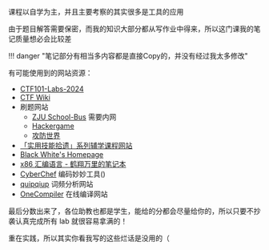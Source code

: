 
课程以自学为主，并且主要考察的其实很多是工具的应用

由于题目解答需要保密，而我的知识大部分都从写作业中得来，所以这门课我的笔记质量想必会比较差

!!! danger "笔记部分有相当多内容都是直接Copy的，并没有经过我太多修改"

有可能使用到的网站资源：

- [CTF101-Labs-2024](https://courses.zjusec.com/)
- [CTF Wiki](https://ctf-wiki.org/)
- 刷题网站
	- [ZJU School-Bus](https://zjusec.com/)  需要内网
	- [Hackergame](https://hack.lug.ustc.edu.cn)
	- [攻防世界](https://adworld.xctf.org.cn)
- [「实用技能拾遗」系列辅学课程网站](https://slides.tonycrane.cc/PracticalSkillsTutorial/)
- [Black White's Homepage](http://cc.zju.edu.cn/bhh/)
- [x86 汇编语言 - 鹤翔万里的笔记本](https://note.tonycrane.cc/cs/pl/asm/)
- [CyberChef](https://lab.tonycrane.cc/CyberChef/) 编码妙妙工具()
- [quipqiup](https://www.quipqiup.com/) 词频分析网站
- [OneCompiler](https://onecompiler.com/) 在线编译网站

最后分数出来了，各位助教也都是学生，能给的分都会尽量给你的，所以只要不抄袭认真完成所有 lab 就很容易拿满的！

重在实践，所以其实你看我写的这些烂话是没用的（

